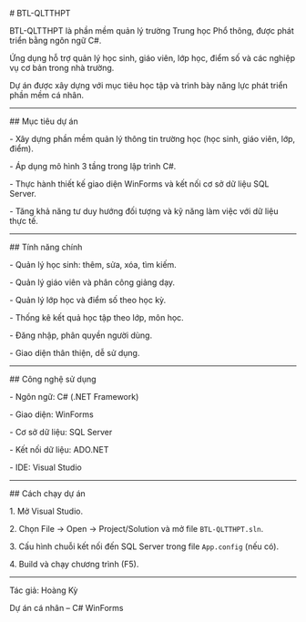 \# BTL-QLTTHPT



BTL-QLTTHPT là phần mềm quản lý trường Trung học Phổ thông, được phát triển bằng ngôn ngữ C#.  

Ứng dụng hỗ trợ quản lý học sinh, giáo viên, lớp học, điểm số và các nghiệp vụ cơ bản trong nhà trường.  

Dự án được xây dựng với mục tiêu học tập và trình bày năng lực phát triển phần mềm cá nhân.



---



\## Mục tiêu dự án

\- Xây dựng phần mềm quản lý thông tin trường học (học sinh, giáo viên, lớp, điểm).  

\- Áp dụng mô hình 3 tầng trong lập trình C#.  

\- Thực hành thiết kế giao diện WinForms và kết nối cơ sở dữ liệu SQL Server.  

\- Tăng khả năng tư duy hướng đối tượng và kỹ năng làm việc với dữ liệu thực tế.



---



\## Tính năng chính

\- Quản lý học sinh: thêm, sửa, xóa, tìm kiếm.  

\- Quản lý giáo viên và phân công giảng dạy.  

\- Quản lý lớp học và điểm số theo học kỳ.  

\- Thống kê kết quả học tập theo lớp, môn học.  

\- Đăng nhập, phân quyền người dùng.  

\- Giao diện thân thiện, dễ sử dụng.



---



\## Công nghệ sử dụng

\- Ngôn ngữ: C# (.NET Framework)  

\- Giao diện: WinForms  

\- Cơ sở dữ liệu: SQL Server  

\- Kết nối dữ liệu: ADO.NET  

\- IDE: Visual Studio  



---



\## Cách chạy dự án

1\. Mở Visual Studio.  

2\. Chọn File → Open → Project/Solution và mở file `BTL-QLTTHPT.sln`.  

3\. Cấu hình chuỗi kết nối đến SQL Server trong file `App.config` (nếu có).  

4\. Build và chạy chương trình (F5).  



---



Tác giả: Hoàng Kỳ  

Dự án cá nhân – C# WinForms




